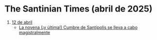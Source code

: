 # The Santinian Times (abril de 2025)

1. [12 de abril](times_04-12-2025.md)
   * [La novena (¡y última!) Cumbre de Santípolis se lleva a cabo magistralmente](times_04-12-2025.md#la-novena-y-última-cumbre-de-santípolis-se-lleva-a-cabo-magistralmente)